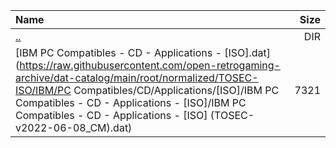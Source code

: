 |Name|Size|
|:---|---:|
|[..](../index.html)|DIR|
|[IBM PC Compatibles - CD - Applications - [ISO].dat](https://raw.githubusercontent.com/open-retrogaming-archive/dat-catalog/main/root/normalized/TOSEC-ISO/IBM/PC Compatibles/CD/Applications/[ISO]/IBM PC Compatibles - CD - Applications - [ISO]/IBM PC Compatibles - CD - Applications - [ISO] (TOSEC-v2022-06-08_CM).dat)|7321|
